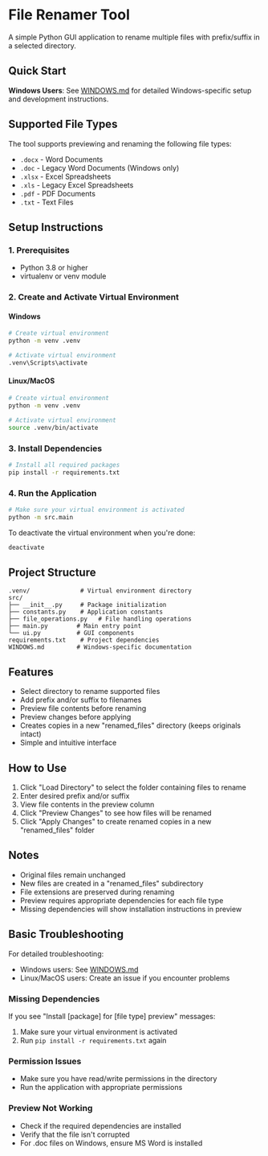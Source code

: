 # File Renamer Tool

A simple Python GUI application to rename multiple files with prefix/suffix in a selected directory.

## Quick Start

**Windows Users**: See [WINDOWS.md](WINDOWS.md) for detailed Windows-specific setup and development instructions.

## Supported File Types

The tool supports previewing and renaming the following file types:
- `.docx` - Word Documents
- `.doc` - Legacy Word Documents (Windows only)
- `.xlsx` - Excel Spreadsheets
- `.xls` - Legacy Excel Spreadsheets
- `.pdf` - PDF Documents
- `.txt` - Text Files

## Setup Instructions

### 1. Prerequisites
- Python 3.8 or higher
- virtualenv or venv module

### 2. Create and Activate Virtual Environment

#### Windows
```bash
# Create virtual environment
python -m venv .venv

# Activate virtual environment
.venv\Scripts\activate
```

#### Linux/MacOS
```bash
# Create virtual environment
python -m venv .venv

# Activate virtual environment
source .venv/bin/activate
```

### 3. Install Dependencies
```bash
# Install all required packages
pip install -r requirements.txt
```

### 4. Run the Application
```bash
# Make sure your virtual environment is activated
python -m src.main
```

To deactivate the virtual environment when you're done:
```bash
deactivate
```

## Project Structure
```
.venv/              # Virtual environment directory
src/
├── __init__.py     # Package initialization
├── constants.py    # Application constants
├── file_operations.py   # File handling operations
├── main.py        # Main entry point
└── ui.py          # GUI components
requirements.txt    # Project dependencies
WINDOWS.md         # Windows-specific documentation
```

## Features
- Select directory to rename supported files
- Add prefix and/or suffix to filenames
- Preview file contents before renaming
- Preview changes before applying
- Creates copies in a new "renamed_files" directory (keeps originals intact)
- Simple and intuitive interface

## How to Use

1. Click "Load Directory" to select the folder containing files to rename
2. Enter desired prefix and/or suffix
3. View file contents in the preview column
4. Click "Preview Changes" to see how files will be renamed
5. Click "Apply Changes" to create renamed copies in a new "renamed_files" folder

## Notes
- Original files remain unchanged
- New files are created in a "renamed_files" subdirectory
- File extensions are preserved during renaming
- Preview requires appropriate dependencies for each file type
- Missing dependencies will show installation instructions in preview

## Basic Troubleshooting

For detailed troubleshooting:
- Windows users: See [WINDOWS.md](WINDOWS.md)
- Linux/MacOS users: Create an issue if you encounter problems

### Missing Dependencies
If you see "Install [package] for [file type] preview" messages:
1. Make sure your virtual environment is activated
2. Run `pip install -r requirements.txt` again

### Permission Issues
- Make sure you have read/write permissions in the directory
- Run the application with appropriate permissions

### Preview Not Working
- Check if the required dependencies are installed
- Verify that the file isn't corrupted
- For .doc files on Windows, ensure MS Word is installed